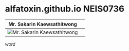 # alfatoxin.github.io NEIS0736
| Mr. Sakarin Kaewsathitwong |   |
|----------------------------|---|
|![](https://miro.medium.com/max/1125/1*dDNpLKu_oTLzStsDTnkJ-g.png "Mr. Sakarin Kaewsathitwong")|   |



<em>word</em>